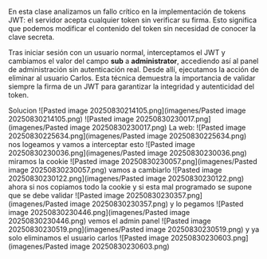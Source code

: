 En esta clase analizamos un fallo crítico en la implementación de tokens JWT: el servidor acepta cualquier token sin verificar su firma. Esto significa que podemos modificar el contenido del token sin necesidad de conocer la clave secreta.

Tras iniciar sesión con un usuario normal, interceptamos el JWT y cambiamos el valor del campo **sub** a **administrator**, accediendo así al panel de administración sin autenticación real. Desde allí, ejecutamos la acción de eliminar al usuario Carlos. Esta técnica demuestra la importancia de validar siempre la firma de un JWT para garantizar la integridad y autenticidad del token.

Solucion
![Pasted image 20250830214105.png](imagenes/Pasted image 20250830214105.png)
![Pasted image 20250830230017.png](imagenes/Pasted image 20250830230017.png)
La web:
![Pasted image 20250830225634.png](imagenes/Pasted image 20250830225634.png)
nos logeamos y vamos a interceptar esto
![Pasted image 20250830230036.png](imagenes/Pasted image 20250830230036.png)
miramos la cookie
![Pasted image 20250830230057.png](imagenes/Pasted image 20250830230057.png)
vamos a cambiarlo
![Pasted image 20250830230122.png](imagenes/Pasted image 20250830230122.png)
ahora si nos copiamos todo la cookie y si esta mal programado se supone que se debe validar
![Pasted image 20250830230357.png](imagenes/Pasted image 20250830230357.png)
y lo pegamos
![Pasted image 20250830230446.png](imagenes/Pasted image 20250830230446.png)
vemos el admin panel
![Pasted image 20250830230519.png](imagenes/Pasted image 20250830230519.png)
y ya solo eliminamos el usuario carlos
![Pasted image 20250830230603.png](imagenes/Pasted image 20250830230603.png)
